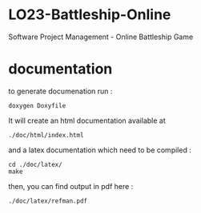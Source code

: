 # LO23-Battleship-Online
Software Project Management - Online Battleship Game








# documentation
to generate documenation run : 
```
doxygen Doxyfile
``` 

It will create an html documentation available at 
```
./doc/html/index.html
```

and a latex documentation which need to be compiled : 
```
cd ./doc/latex/
make
```
then, you can find output in pdf here :
```
./doc/latex/refman.pdf
```
